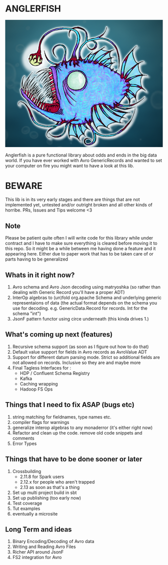 # ANGLERFISH

![](logo.png)

Anglerfish is a pure functional library about odds and ends in the big data world.
If you have ever worked with Avro GenericRecords and wanted to set your computer on fire you might want to have a look at this lib.

# BEWARE
This lib is in its very early stages and there are things that are not implemented yet, untested and/or outright broken and all other kinds of horribe. PRs, Issues and Tips welcome <3

## Note
Please be patient quite often I will write code for this library while under contract and I have to make sure everything is cleared before moving it to this repo. So it might be a while between me having done a feature and it appearing here. Either due to paper work that has to be taken care of or parts having to be generalized

## Whats in it right now?

1. Avro schema and Avro Json decoding using matryoshka (so rather than dealing with Generic Record you'll have a proper ADT)
3. InterOp algebras to (un)fold org.apache Schema and underlying generic representaions of data (the actual format depends on the schema you use for decoding. e.g. GenericData.Record for records. Int for the schema "int") 
2. JsonF pattern functor using circe underneath (this kinda drives 1.)


## What's coming up next (features)
1. Recursive schema support (as soon as I figure out how to do that)
2. Default value support for fields in Avro records as AvroValue ADT
3. Support for different datum parsing mode. Strict so additional fields are not allowed on records. Inclusive so they are and maybe more
4. Final Tagless Interfaces for :
   * HDP / Confluent Schema Registry
   * Kafka
   * Caching wrapping 
   * Hadoop FS Ops
   
## Things that I need to fix ASAP (bugs etc)
1. string matching for fieldnames, type names etc.
2. compiler flags for warnings
3. generalize interop algebras to any monaderror (it's either right now)
4. Refactor and clean up the code. remove old code snippets and comments
5. Error Types
   
   
## Things that have to be done sooner or later
1. Crossbuilding 
   * 2.11.8 for Spark users
   * 2.12.x for people who aren't trapped
   * 2.13 as soon as that's a thing
2. Set up multi project build in sbt
3. Set up publishing (too early now)
4. Test coverage
5. Tut examples
6. eventually a microsite

## Long Term and ideas
1. Binary Encoding/Decoding of Avro data
2. Writing and Reading Avro Files
3. Richer API around JsonF
4. FS2 integration for Avro


